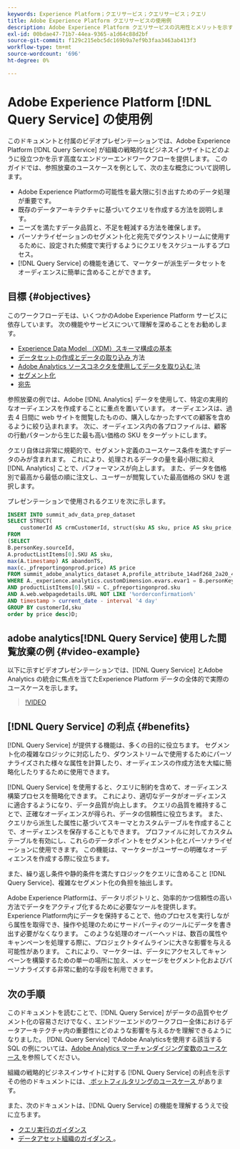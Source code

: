 ```yaml
---
keywords: Experience Platform；クエリサービス；クエリサービス；クエリ
title: Adobe Experience Platform クエリサービスの使用例
description: Adobe Experience Platform クエリサービスの汎用性とメリットを示すエンドツーエンドの例です。
exl-id: 00bdae47-71b7-44ea-9365-a1d64c88d2bf
source-git-commit: f129c215ebc5dc169b9a7ef9b3faa3463ab413f3
workflow-type: tm+mt
source-wordcount: '696'
ht-degree: 0%

---
```


# Adobe Experience Platform [!DNL Query Service] の使用例

このドキュメントと付属のビデオプレゼンテーションでは、Adobe Experience Platform [!DNL Query Service] が組織の戦略的なビジネスインサイトにどのように役立つかを示す高度なエンドツーエンドワークフローを提供します。 このガイドでは、参照放棄のユースケースを例として、次の主な概念について説明します。

* Adobe Experience Platformの可能性を最大限に引き出すためのデータ処理が重要です。
* 既存のデータアーキテクチャに基づいてクエリを作成する方法を説明します。
* ニーズを満たすデータ品質と、不足を軽減する方法を確保します。
* パーソナライゼーションのセグメント化と宛先でダウンストリームに使用するために、設定された頻度で実行するようにクエリをスケジュールするプロセス。
* [!DNL Query Service] の機能を通じて、マーケターが派生データセットをオーディエンスに簡単に含めることができます。

## 目標 {#objectives}

このワークフローデモは、いくつかのAdobe Experience Platform サービスに依存しています。 次の機能やサービスについて理解を深めることをお勧めします。

* [Experience Data Model （XDM）スキーマ構成の基本 ](../../xdm/schema/composition.md)
* [ データセットの作成とデータの取り込み ](https://experienceleague.adobe.com/docs/platform-learn/tutorials/data-ingestion/create-datasets-and-ingest-data.html?lang=ja) 方法
* [Adobe Analytics ソースコネクタを使用してデータを取り込む ](https://experienceleague.adobe.com/docs/platform-learn/tutorials/sources/ingest-data-from-adobe-analytics.html?lang=ja) 法
* [セグメント化](../../segmentation/home.md)
* [宛先](../../destinations/home.md)

参照放棄の例では、Adobe [!DNL Analytics] データを使用して、特定の実用的なオーディエンスを作成することに重点を置いています。 オーディエンスは、過去 4 日間に web サイトを閲覧したものの、購入しなかったすべての顧客を含めるように絞り込まれます。 次に、オーディエンス内の各プロファイルは、顧客の行動パターンから生じた最も高い価格の SKU をターゲットにします。

クエリ自体は非常に規範的で、セグメント定義のユースケース条件を満たすデータのみが含まれます。 これにより、処理されるデータの量を最小限に抑え [!DNL Analytics] ことで、パフォーマンスが向上します。 また、データを価格別で最高から最低の順に注文し、ユーザーが閲覧していた最高価格の SKU を選択します。

プレゼンテーションで使用されるクエリを次に示します。

```sql
INSERT INTO summit_adv_data_prep_dataset
SELECT STRUCT(
    customerId AS crmCustomerId, struct(sku AS sku, price AS sku_price, abandonTS AS abandonTS) AS abandonBrowse) AS _pfreportingonprod
FROM
(SELECT
B.personKey.sourceId,
A.productListItems[0].SKU AS sku,
max(A.timestamp) AS abandonTS,
max(c._pfreportingonprod.price) AS price
FROM summit_adobe_analytics_dataset A,profile_attribute_14adf268_2a20_4dee_bee6_a6b0e34616a9 B,summit_product_dataset c
WHERE A._experience.analytics.customDimension.evars.evar1 = B.personKey.sourceID
AND productListItems[0].SKU = C._pfreportingonprod.sku
AND A.web.webpagedetails.URL NOT LIKE '%orderconfirmation%'
AND timestamp > current_date - interval '4 day'
GROUP BY customerId,sku
order by price desc)D;
```

## adobe analytics[!DNL Query Service] 使用した閲覧放棄の例 {#video-example}

以下に示すビデオプレゼンテーションでは、[!DNL Query Service] とAdobe Analytics の統合に焦点を当てたExperience Platform データの全体的で実際のユースケースを示します。

>[!VIDEO](https://video.tv.adobe.com/v/342533?quality=12&learn=on)

## [!DNL Query Service] の利点 {#benefits}

[!DNL Query Service] が提供する機能は、多くの目的に役立ちます。 セグメント化の複雑なロジックに対応したり、ダウンストリームで使用するためにパーソナライズされた様々な属性を計算したり、オーディエンスの作成方法を大幅に簡略化したりするために使用できます。

[!DNL Query Service] を使用すると、クエリに制約を含めて、オーディエンス構築プロセスを簡略化できます。 これにより、適切なデータがオーディエンスに適合するようになり、データ品質が向上します。 クエリの品質を維持することで、正確なオーディエンスが得られ、データの信頼性に役立ちます。 また、クエリから派生した属性に基づいてスキーマとカスタムテーブルを作成することで、オーディエンスを保存することもできます。 プロファイルに対してカスタムテーブルを有効にし、これらのデータポイントをセグメント化とパーソナライゼーションに使用できます。 この機能は、マーケターがユーザーの明確なオーディエンスを作成する際に役立ちます。

また、繰り返し条件や静的条件を満たすロジックをクエリに含めること [!DNL Query Service]、複雑なセグメント化の負担を抽出します。

Adobe Experience Platformは、データリポジトリと、効率的かつ信頼性の高い方法でデータをアクティブ化するために必要なツールを提供します。 Experience Platform内にデータを保持することで、他のプロセスを実行しながら属性を取得でき、操作や処理のためにサードパーティのツールにデータを書き出す必要がなくなります。 このような処理のオーバーヘッドは、数百の属性やキャンペーンを処理する際に、プロジェクトタイムラインに大きな影響を与える可能性があります。 これにより、マーケターは、データにアクセスしてキャンペーンを構築するための単一の場所に加え、メッセージをセグメント化およびパーソナライズする非常に動的な手段を利用できます。

## 次の手順

このドキュメントを読むことで、[!DNL Query Service] がデータの品質やセグメント化の容易さだけでなく、エンドツーエンドのワークフロー全体におけるデータアーキテクチャ内の重要性にどのような影響を与えるかを理解できるようになりました。 [!DNL Query Service] でAdobe Analyticsを使用する該当する SQL の例については、[Adobe Analytics マーチャンダイジング変数のユースケース ](./merchandising-variables.md) を参照してください。

組織の戦略的ビジネスインサイトに対する [!DNL Query Service] の利点を示すその他のドキュメントには、[ ボットフィルタリングのユースケース ](./bot-filtering.md) があります。

また、次のドキュメントは、[!DNL Query Service] の機能を理解するうえで役に立ちます。

* [クエリ実行のガイダンス](../best-practices/writing-queries.md)
* [ データアセット組織のガイダンス ](../best-practices/organize-data-assets.md)。


